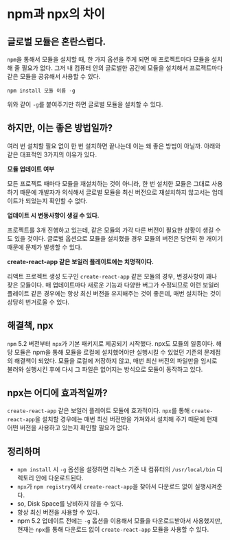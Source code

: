 # npm과 npx의 차이

## 글로벌 모듈은 혼란스럽다.

`npm`을 통해서 모듈을 설치할 때, 한 가지 옵션을 주게 되면 매 프로젝트마다 모듈을 설치해 줄 필요가 없다. 그저 내 컴퓨터 안의 글로벌한 공간에 모듈을 설치해서 프로젝트마다 같은 모듈을 공유해서 사용할 수 있다.

```
npm install 모듈 이름 -g
```

위와 같이 `-g`를 붙여주기만 하면 글로벌 모듈을 설치할 수 있다.

## 하지만, 이는 좋은 방법일까?

여러 번 설치할 필요 없이 한 번 설치하면 끝나는데 이는 왜 좋은 방법이 아닐까. 아래와 같은 대표적인 3가지의 이유가 있다.

**모듈 업데이트 여부**

모든 프로젝트 때마다 모듈을 재설치하는 것이 아니라, 한 번 설치한 모듈은 그대로 사용하기 때문에 개발자가 의식해서 글로벌 모듈을 최신 버전으로 재설치하지 않고서는 업데이트가 되었는지 확인할 수 없다.

**업데이트 시 변동사항이 생길 수 있다.**

프로젝트를 3개 진행하고 있는데, 같은 모듈의 가각 다른 버전이 필요한 상황이 생길 수도 있을 것이다. 글로벌 옵션으로 모듈을 설치했을 경우 모듈의 버전은 당연히 한 개이기 때문에 문제가 발생할 수 있다.

**create-react-app 같은 보일러 플레이트에는 치명적이다.**

리액트 프로젝트 생성 도구인 `create-react-app` 같은 모듈의 경우, 변경사항이 꽤나 잦은 모듈이다. 매 업데이트마다 새로운 기능과 다양한 버그가 수정되므로 이런 보일러 플레이트 같은 경우에는 항상 최신 버전을 유지해주는 것이 좋은데, 매번 설치하는 것이 상당히 번거로울 수 있다.

## 해결책, npx

`npm` 5.2 버전부터 `npx`가 기본 패키지로 제공되기 시작했다. npx도 모듈의 일종이다. 해당 모듈은 npm을 통해 모듈을 로컬에 설치했어야만 실행시킬 수 있었던 기존의 문제점의 해결책이 되었다. 모듈을 로컬에 저장하지 않고, 매번 최신 버전의 파일만을 임시로 불러와 실행시킨 후에 다시 그 파일은 없어지는 방식으로 모듈이 동작하고 있다.

## npx는 어디에 효과적일까?

`create-react-app` 같은 보일러 플레이트 모듈에 효과적이다. `npx`를 통해 `create-react-app`을 설치할 경우에는 매번 최신 버전만을 가져와서 설치해 주기 때문에 현재 어떤 버전을 사용하고 있는지 확인할 필요가 없다.

## 정리하며

- `npm install` 시 `-g` 옵션을 설정하면 리눅스 기준 내 컴퓨터의 `/usr/local/bin` 디렉토리 안에 다운로드된다.
- `npx`가 `npm registry`에서 `create-react-app`을 찾아서 다운로드 없이 실행시켜준다.
- so, Disk Space를 낭비하지 않을 수 있다.
- 항상 최신 버전을 사용할 수 있다.
- npm 5.2 업데이트 전에는 `-g` 옵션을 이용해서 모듈을 다운로드받아서 사용했지만, 현재는 `npx`를 통해 다운로드 없이 `create-react-app` 모듈을 사용할 수 있다.

